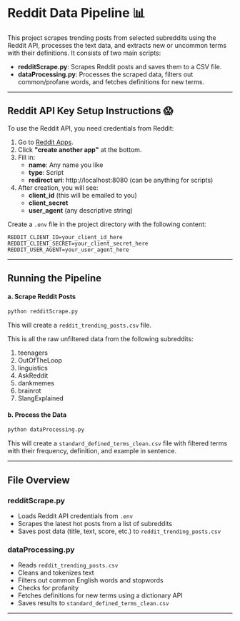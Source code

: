 # Reddit Data Pipeline 📊

This project scrapes trending posts from selected subreddits using the Reddit API, processes the text data, and extracts new or uncommon terms with their definitions. It consists of two main scripts:

- **redditScrape.py**: Scrapes Reddit posts and saves them to a CSV file.
- **dataProcessing.py**: Processes the scraped data, filters out common/profane words, and fetches definitions for new terms.

---

## Reddit API Key Setup Instructions 😱
To use the Reddit API, you need credentials from Reddit:

1. Go to [Reddit Apps](https://www.reddit.com/prefs/apps).
2. Click **"create another app"** at the bottom.
3. Fill in:
   - **name**: Any name you like
   - **type**: Script
   - **redirect uri**: http://localhost:8080 (can be anything for scripts)
4. After creation, you will see:
   - **client_id** (this will be emailed to you)
   - **client_secret**
   - **user_agent** (any descriptive string)

Create a `.env` file in the project directory with the following content:

```
REDDIT_CLIENT_ID=your_client_id_here
REDDIT_CLIENT_SECRET=your_client_secret_here
REDDIT_USER_AGENT=your_user_agent_here
```



---

## Running the Pipeline

#### a. Scrape Reddit Posts

```bash
python redditScrape.py
```

This will create a `reddit_trending_posts.csv` file.

This is all the raw unfiltered data from the following subreddits:
1. teenagers
2. OutOfTheLoop
3. linguistics
4. AskReddit
5. dankmemes
6. brainrot
7. SlangExplained

#### b. Process the Data

```bash
python dataProcessing.py
```

This will create a `standard_defined_terms_clean.csv` file with filtered terms with their frequency, definition, and example in sentence.

---

## File Overview

### redditScrape.py

- Loads Reddit API credentials from `.env`
- Scrapes the latest hot posts from a list of subreddits
- Saves post data (title, text, score, etc.) to `reddit_trending_posts.csv`

### dataProcessing.py

- Reads `reddit_trending_posts.csv`
- Cleans and tokenizes text
- Filters out common English words and stopwords
- Checks for profanity
- Fetches definitions for new terms using a dictionary API
- Saves results to `standard_defined_terms_clean.csv`

---
